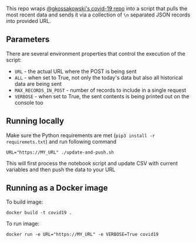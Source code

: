 This repo wraps [@gkossakowski's covid-19 repo](https://github.com/gkossakowski/covid-19/) into a script that pulls the most recent data and sends it via a collection of `\n` separated JSON records into provided URL.

## Parameters

There are several environment properties that control the execution of the script:

* `URL` - the actual URL where the POST is being sent
* `ALL` - when set to True, not only the today's data but also all historical data are being sent
* `MAX_RECORDS_IN_POST` - number of records to include in a single request
* `VERBOSE` - when set to True, the sent contents is being printed out on the console too

## Running locally

Make sure the Python requirements are met (`pip3 install -r requiremets.txt`) and run following command

`URL="https://MY_URL" ./update-and-push.sh`

This will first process the notebook script and update CSV with current variables and then push the data to your URL

## Running as a Docker image

To build image:

`docker build -t covid19 .`

To run image:

`docker run -e URL="https://MY_URL" -e VERBOSE=True covid19`

